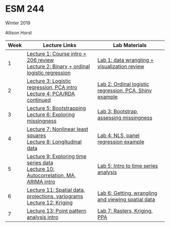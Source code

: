 # ESM 244

Winter 2019

Allison Horst

Week | Lecture Links | Lab Materials
-----|---------------|--------------
1 |[Lecture 1: Course intro + 206 review](https://docs.google.com/presentation/d/1-ZjVAs6j1UwCYjoKkgfG43Rnz8q3066ARQCnlsj66yc/edit?usp=sharing)<br>[Lecture 2: Binary + ordinal logistic regression](https://docs.google.com/presentation/d/1rxA_nJ_qpzsREpYZd3dvFPkPPNOC71F_O6NGxDM2GsY/edit?usp=sharing)| [Lab 1: data wrangling + visualization review](https://github.com/allisonhorst/esm-244-lab-1)
2| [Lecture 3: Logistic regression, PCA intro](https://docs.google.com/presentation/d/1Q3y_EzJlrOzBHkhObaMr1Bx1rmQmwX7zxuorNff_3p4/edit?usp=sharing)<br>[Lecture 4: PCA/RDA continued](https://docs.google.com/presentation/d/1mK_E5fbtibWimlk29qkchJ8hOY2LBkEUg0OJMxqCe_c/edit?usp=sharing)|[Lab 2: Ordinal logistic regression, PCA, Shiny example](https://github.com/allisonhorst/esm-244-lab-2)
3 | [Lecture 5: Bootstrapping](https://docs.google.com/presentation/d/19VBxDTikrDpWERnF0kbO8mYCK_zO7RUPb-mdyDJ1aQU/edit?usp=sharing)<br>[Lecture 6: Exploring missingness](https://docs.google.com/presentation/d/1C2H3vGAPMi7bN65Oz9WG3jpQ_IwShaKEnsP82VxfyRE/edit?usp=sharing) | [Lab 3: Bootstrap, assessing missingness](https://github.com/allisonhorst/esm-244-lab-3)
4 | [Lecture 7: Nonlinear least squares](https://docs.google.com/presentation/d/1288NHHg1AqJYP-jDR2Zlp2I--feQSVsZhoc115Voqo0/edit?usp=sharing)<br>[Lecture 8: Longitudinal data](https://docs.google.com/presentation/d/1KgMFdBctOiLrZpQcHyXPA_jxaQ5ZnoLy7KLryBOvKQc/edit?usp=sharing) | [Lab 4: NLS, panel regression example](https://github.com/allisonhorst/esm-244-lab-4)
5 | [Lecture 9: Exploring time series data](https://docs.google.com/presentation/d/1UoiD43kB35-UdRmSgAcpPtIg2AuhmTRmz-baA6CFSyc/edit?usp=sharing)<br>[Lecture 10: Autocorrelation, MA, ARIMA intro](https://docs.google.com/presentation/d/1SvF4nyTLzUlo5a9QPe3lPBLhyW4NQ48t0bamxPuLKGs/edit?usp=sharing) | [Lab 5: Intro to time series analysis](https://github.com/allisonhorst/esm-244-lab-5)
6 | [Lecture 11: Spatial data, projections, variograms](https://docs.google.com/presentation/d/1g7JRttE1RcK42Ef-jt16BTIP0uyCZgQSLHR_EnLM6OU/edit?usp=sharing)<br>[Lecture 12: Kriging](https://docs.google.com/presentation/d/1v3g0Sp61J2gXJ-4Vm8oVAmd9QHgOJZbC2iPU3YZssAs/edit?usp=sharing) | [Lab 6: Getting, wrangling and viewing spatial data](https://github.com/allisonhorst/esm-244-lab-6)
7 | [Lecture 13: Point pattern analysis intro](https://docs.google.com/presentation/d/1fCZBhSfuDlxgnUHoKTCZqfoc3X_XQEQeUDPycYC4u5U/edit?usp=sharing) | [Lab 7: Rasters, Kriging, PPA](https://github.com/allisonhorst/esm-244-lab-6)
